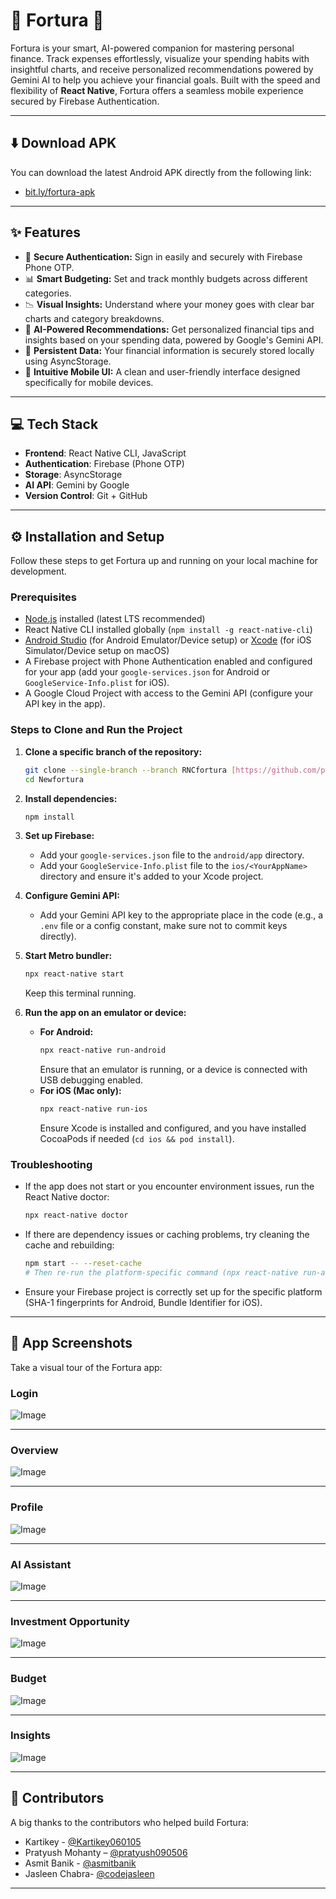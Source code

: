 # 🚀 Fortura 💸

Fortura is your smart, AI-powered companion for mastering personal finance. Track expenses effortlessly, visualize your spending habits with insightful charts, and receive personalized recommendations powered by Gemini AI to help you achieve your financial goals. Built with the speed and flexibility of **React Native**, Fortura offers a seamless mobile experience secured by Firebase Authentication.

---

## ⬇️ Download APK

You can download the latest Android APK directly from the following link:

-   [bit.ly/fortura-apk](bit.ly/fortura-apk)

---

## ✨ Features

-   🔐 **Secure Authentication:** Sign in easily and securely with Firebase Phone OTP.
-   📊 **Smart Budgeting:** Set and track monthly budgets across different categories.
-   📉 **Visual Insights:** Understand where your money goes with clear bar charts and category breakdowns.
-   🧠 **AI-Powered Recommendations:** Get personalized financial tips and insights based on your spending data, powered by Google's Gemini API.
-   💾 **Persistent Data:** Your financial information is securely stored locally using AsyncStorage.
-   📱 **Intuitive Mobile UI:** A clean and user-friendly interface designed specifically for mobile devices.

---

## 💻 Tech Stack

-   **Frontend**: React Native CLI, JavaScript
-   **Authentication**: Firebase (Phone OTP)
-   **Storage**: AsyncStorage
-   **AI API**: Gemini by Google
-   **Version Control**: Git + GitHub

---

## ⚙️ Installation and Setup

Follow these steps to get Fortura up and running on your local machine for development.

### Prerequisites

-   [Node.js](https://nodejs.org/) installed (latest LTS recommended)
-   React Native CLI installed globally (`npm install -g react-native-cli`)
-   [Android Studio](https://developer.android.com/studio) (for Android Emulator/Device setup) or [Xcode](https://developer.apple.com/xcode/) (for iOS Simulator/Device setup on macOS)
-   A Firebase project with Phone Authentication enabled and configured for your app (add your `google-services.json` for Android or `GoogleService-Info.plist` for iOS).
-   A Google Cloud Project with access to the Gemini API (configure your API key in the app).

### Steps to Clone and Run the Project

1.  **Clone a specific branch of the repository:**

    ```sh
    git clone --single-branch --branch RNCfortura [https://github.com/pratyush090506/fortura_ver1.git](https://github.com/pratyush090506/fortura_ver1.git) Newfortura
    cd Newfortura
    ```

2.  **Install dependencies:**

    ```sh
    npm install
    ```

3.  **Set up Firebase:**
    * Add your `google-services.json` file to the `android/app` directory.
    * Add your `GoogleService-Info.plist` file to the `ios/<YourAppName>` directory and ensure it's added to your Xcode project.

4.  **Configure Gemini API:**
    * Add your Gemini API key to the appropriate place in the code (e.g., a `.env` file or a config constant, make sure not to commit keys directly).

5.  **Start Metro bundler:**

    ```sh
    npx react-native start
    ```
    Keep this terminal running.

6.  **Run the app on an emulator or device:**

    * **For Android:**
        ```sh
        npx react-native run-android
        ```
        Ensure that an emulator is running, or a device is connected with USB debugging enabled.
    * **For iOS (Mac only):**
        ```sh
        npx react-native run-ios
        ```
        Ensure Xcode is installed and configured, and you have installed CocoaPods if needed (`cd ios && pod install`).

### Troubleshooting

-   If the app does not start or you encounter environment issues, run the React Native doctor:
    ```sh
    npx react-native doctor
    ```
-   If there are dependency issues or caching problems, try cleaning the cache and rebuilding:
    ```sh
    npm start -- --reset-cache
    # Then re-run the platform-specific command (npx react-native run-android or npx react-native run-ios)
    ```
-   Ensure your Firebase project is correctly set up for the specific platform (SHA-1 fingerprints for Android, Bundle Identifier for iOS).

---

## 📸 App Screenshots

Take a visual tour of the Fortura app:

### Login

![Image](https://github.com/user-attachments/assets/4651f6a0-e5db-4fe7-a864-06d21aa3fde0)


---
### Overview


![Image](https://github.com/user-attachments/assets/f00014c3-03bf-4969-a792-237166b44268)

---

### Profile

![Image](https://github.com/user-attachments/assets/7b7aa580-de0a-4563-b902-7fc13715801d)

---

### AI Assistant

![Image](https://github.com/user-attachments/assets/e29bfd25-40cd-4fc2-a86f-ff1177ccbcaf)

---

### Investment Opportunity

![Image](https://github.com/user-attachments/assets/9cdd23de-198b-49e6-bad3-9523fb72ebc8)

---

### Budget

![Image](https://github.com/user-attachments/assets/afb6f74b-e7cc-4f18-a065-aa21c38f87ea)

---

### Insights

![Image](https://github.com/user-attachments/assets/890782fd-a4be-4edc-a977-eba270504fa6)

---


## 🙌 Contributors

A big thanks to the contributors who helped build Fortura:

-   Kartikey - [@Kartikey060105](https://github.com/Kartikey060105)
-   Pratyush Mohanty – [@pratyush090506](https://github.com/pratyush090506)
-   Asmit Banik - [@asmitbanik](https://github.com/asmitbanik)
-   Jasleen Chabra- [@codejasleen](https://github.com/codejasleen)

---